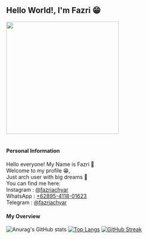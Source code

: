 ## Hello World!, I'm Fazri 😁 ##

<a href="URL_REDIRECT" target="blank"><img align="center" src="https://data.whicdn.com/images/306756795/original.gif" height="300" /></a>
<br><br>

#### Personal Information ####
Hello everyone! My Name is Fazri 🌊<br>
Welcome to my profile 😁,<br>
Just arch user with big dreams 🌺<br>
You can find me here:<br>
Instagram : <a href="https://instagram.com/fazriachyar" target="blank">@fazriachyar</a><br>
WhatsApp : <a href="https://wa.me/62895411801623?text=Hello%20Fazri%20!" target="blank">+62895-4118-01623</a><br>
Telegram : <a href="https://t.me/fazriachyar" target="blank">@fazriachyar</a>

#### My Overview ####
![Anurag's GitHub stats](https://github-readme-stats.vercel.app/api?username=fazriachyar&theme=tokyonight&show_icons=true)
[![Top Langs](https://github-readme-stats.vercel.app/api/top-langs/?username=fazriachyar&theme=tokyonight&show_icons=true)](https://github.com/anuraghazra/github-readme-stats)
[![GitHub Streak](https://github-readme-streak-stats.herokuapp.com?user=fazriachyar&theme=tokyonight&date_format=j%20M%5B%20Y%5D)](https://git.io/streak-stats)
